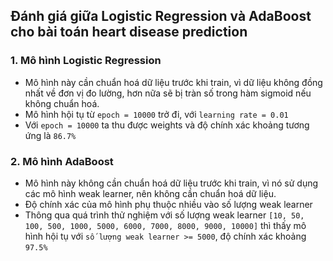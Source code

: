 ## Đánh giá giữa Logistic Regression và AdaBoost cho bài toán heart disease prediction

### 1. Mô hình Logistic Regression
- Mô hình này cần chuẩn hoá dữ liệu trước khi train, vì dữ liệu không đồng nhất về đơn vị đo lường, hơn nữa sẽ bị tràn số trong hàm sigmoid nếu không chuẩn hoá.
- Mô hình hội tụ từ `epoch = 10000` trở đi, với `learning rate = 0.01`
- Với `epoch = 10000` ta thu được weights và độ chính xác khoảng tương ứng là `86.7%`

### 2. Mô hình AdaBoost
- Mô hình này không cần chuẩn hoá dữ liệu trước khi train, vì nó sử dụng các mô hình weak learner, nên không cần chuẩn hoá dữ liệu.
- Độ chính xác của mô hình phụ thuộc nhiều vào số lượng weak learner
- Thông qua quá trình thử nghiệm với số lượng weak learner `[10, 50, 100, 500, 1000, 5000, 6000, 7000, 8000, 9000, 10000]` thì thấy mô hình hội tụ với `số lượng weak learner >= 5000`, độ chính xác khoảng `97.5%`